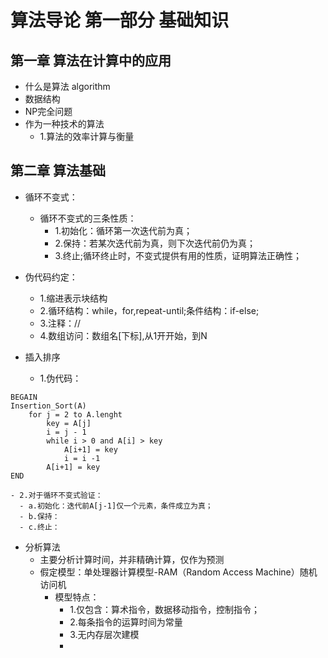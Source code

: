 # 算法导论 第一部分 基础知识

## 第一章 算法在计算中的应用

- 什么是算法 algorithm
- 数据结构
- NP完全问题
- 作为一种技术的算法
  - 1.算法的效率计算与衡量

## 第二章 算法基础

- 循环不变式：
  - 循环不变式的三条性质：
    - 1.初始化：循环第一次迭代前为真；
    - 2.保持：若某次迭代前为真，则下次迭代前仍为真；
    - 3.终止;循环终止时，不变式提供有用的性质，证明算法正确性；
- 伪代码约定：
  - 1.缩进表示块结构
  - 2.循环结构：while，for,repeat-until;条件结构：if-else;
  - 3.注释：//
  - 4.数组访问：数组名\[下标\],从1开开始，到N

- 插入排序
  - 1.伪代码：

```伪代码
BEGAIN
Insertion_Sort(A)
    for j = 2 to A.lenght
        key = A[j]
        i = j - 1
        while i > 0 and A[i] > key
            A[i+1] = key
            i = i -1
        A[i+1] = key
END
```

    - 2.对于循环不变式验证：
      - a.初始化：迭代前A[j-1]仅一个元素，条件成立为真；
      - b.保持：
      - c.终止：
- 分析算法
  - 主要分析计算时间，并非精确计算，仅作为预测
  - 假定模型：单处理器计算模型-RAM（Random Access Machine）随机访问机
    - 模型特点：
      - 1.仅包含：算术指令，数据移动指令，控制指令；
      - 2.每条指令的运算时间为常量
      - 3.无内存层次建模
      - 



